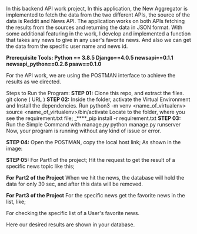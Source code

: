 In this backend API work project, In this application, the New Aggregator is implemented to fetch the data from the two different APIs, the source of the data is Reddit and News API. The application works on both APIs fetching the results from the sources and returning the data in JSON format.
With some additional featuring in the work, I develop and implemented a function that takes any news to give in any user's favorite news. And also we can get the data from the specific user name and news id.

**Prerequisite Tools:
Python == 3.8.5
Django==4.0.5
newsapi==0.1.1
newsapi_python==0.2.6
psaw==0.1.0**


For the API work, we are using the POSTMAN interface to achieve the results as we directed.

Steps to Run the Program:
**STEP 01:** 
	 Clone this repo, and extract the files. 
git clone ( URL )
**STEP 02:** 
	Inside the folder, activate the Virtual Environment and Install the dependencies.
Run python3 -m venv <name_of_virtualenv>
source <name_of_virtualenv>/bin/activate
	Locate to the folder, where you see the requirement.txt file;
_****_pip install -r requirement.txt
**STEP 03:**
	Run the Simple Command with manage.py
python manage.py runserver
Now, your program is running without any kind of issue or error.

**STEP 04:**
Open the POSTMAN, copy the local host link;
As shown in the image:


**STEP 05:**
For Part1 of the project;
Hit the request to get the result of a specific news topic like this;


**For Part2 of the Project**
When we hit the news, the database will hold the data for only 30 sec, and after this data will be removed.

**For Part3 of the Project**
For the specific news get the favorite news in the list, like;

For checking the specific list of a User's favorite news.



Here our desired results are shown in your database.

